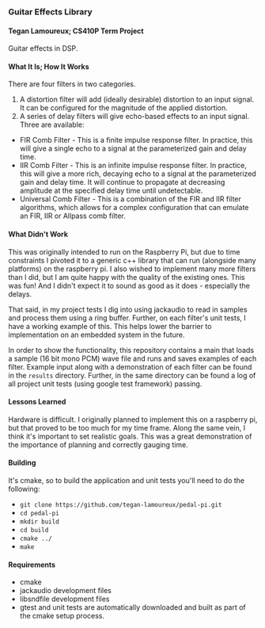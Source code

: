 ### Guitar Effects Library
#### Tegan Lamoureux; CS410P Term Project

Guitar effects in DSP.

#### What It Is; How It Works

There are four filters in two categories.
1. A distortion filter will add (ideally desirable) distortion to an input signal. It can be configured for the magnitude of the applied distortion.
2. A series of delay filters will give echo-based effects to an input signal. Three are available:
* FIR Comb Filter - This is a finite impulse response filter. In practice, this will give a single echo to a signal at the parameterized gain and delay time.
* IIR Comb Filter - This is an infinite impulse response filter. In practice, this will give a more rich, decaying echo to a signal at the parameterized gain and delay time. It will continue to propagate at decreasing amplitude at the specified delay time until undetectable.
* Universal Comb Filter - This is a combination of the FIR and IIR filter algorithms, which allows for a complex configuration that can emulate an FIR, IIR or Allpass comb filter.

#### What Didn't Work

This was originally intended to run on the Raspberry Pi, but due to time constraints I pivoted it to a generic c++ library that can run (alongside many platforms) on the raspberry pi. I also wished to implement many more filters than I did, but I am quite happy with the quality of the existing ones. This was fun! And I didn't expect it to sound as good as it does - especially the delays.

That said, in my project tests I dig into using jackaudio to read in samples and process them using a ring buffer. Further, on each filter's unit tests, I have a working example of this. This helps lower the barrier to implementation on an embedded system in the future.

In order to show the functionality, this repository contains a main that loads a sample (16 bit mono PCM) wave file and runs and saves examples of each filter. Example input along with a demonstration of each filter can be found in the `results` directory. Further, in the same directory can be found a log of all project unit tests (using google test framework) passing.

#### Lessons Learned

Hardware is difficult. I originally planned to implement this on a raspberry pi, but that proved to be too much for my time frame. Along the same vein, I think it's important to set realistic goals. This was a great demonstration of the importance of planning and correctly gauging time.

#### Building
It's cmake, so to build the application and unit tests you'll need to do the following:
* `git clone https://github.com/tegan-lamoureux/pedal-pi.git`
* `cd pedal-pi`
* `mkdir build`
* `cd build`
* `cmake ../`
* `make`

#### Requirements
* cmake
* jackaudio development files
* libsndfile development files
* gtest and unit tests are automatically downloaded and built as part of the cmake setup process.
